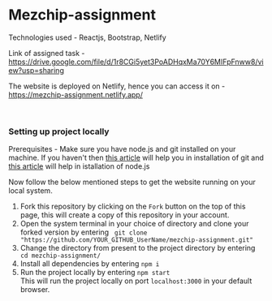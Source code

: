 # Mezchip-assignment

Technologies used - Reactjs, Bootstrap, Netlify

Link of assigned task - https://drive.google.com/file/d/1r8CGi5yet3PoADHqxMa70Y6MIFpFnww8/view?usp=sharing

The website is deployed on Netlify, hence you can access it on - https://mezchip-assignment.netlify.app/

<br>

### Setting up project locally

Prerequisites - Make sure you have node.js and git installed on your machine.
If you haven't then [this article](https://git-scm.com/book/en/v2/Getting-Started-Installing-Git) will help you in installation of git and [this article](https://nodejs.dev/learn/how-to-install-nodejs) will help in istallation of node.js

Now follow the below mentioned steps to get the website running on your local system.

1. Fork this repository by clicking on the `Fork` button on the top of this page, this will create a copy of this repository in your account.
2. Open the system terminal in your choice of directory and clone your forked version by entering ` git clone "https://github.com/YOUR_GITHUB_UserName/mezchip-assignment.git"`
3. Change the directory from present to the project directory by entering ` cd mezchip-assignment/`
4. Install all dependencies by entering `npm i`
5. Run the project locally by entering `npm start` <br>This will run the project locally on port `localhost:3000` in your default browser.
